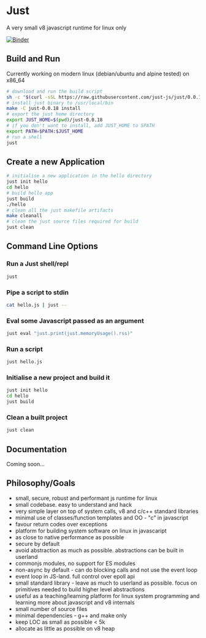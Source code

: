 # Just

A very small v8 javascript runtime for linux only

[![Binder](https://mybinder.org/badge_logo.svg)](https://mybinder.org/v2/gh/just-js/binder/HEAD)

## Build and Run

Currently working on modern linux (debian/ubuntu and alpine tested) on x86_64

```bash
# download and run the build script
sh -c "$(curl -sSL https://raw.githubusercontent.com/just-js/just/0.0.18/install.sh)"
# install just binary to /usr/local/bin
make -C just-0.0.18 install
# export the just home directory
export JUST_HOME=$(pwd)/just-0.0.18
# if you don't want to install, add JUST_HOME to SPATH
export PATH=$PATH:$JUST_HOME
# run a shell
just
```

## Create a new Application
```bash
# initialise a new application in the hello directory
just init hello
cd hello
# build hello app
just build
./hello
# clean all the just makefile artifacts
make cleanall
# clean the just source files required for build
just clean
```

## Command Line Options

### Run a Just shell/repl
```bash
just
```

### Pipe a script to stdin
```bash
cat hello.js | just --
```

### Eval some Javascript passed as an argument
```bash
just eval "just.print(just.memoryUsage().rss)"
```

### Run a script
```bash
just hello.js
```

### Initialise a new project and build it
```bash
just init hello
cd hello
just build
```

### Clean a built project
```bash
just clean
```

## Documentation

Coming soon...

## Philosophy/Goals
- small, secure, robust and performant js runtime for linux
- small codebase. easy to understand and hack
- very simple layer on top of system calls, v8 and c/c++ standard libraries
- minimal use of classes/function templates and OO - "c" in javascript
- favour return codes over exceptions
- platform for building system software on linux in javascaript
- as close to native performance as possible
- secure by default
- avoid abstraction as much as possible. abstractions can be built in userland
- commonjs modules, no support for ES modules
- non-async by default - can do blocking calls and not use the event loop
- event loop in JS-land. full control over epoll api
- small standard library - leave as much to userland as possible. focus on primitives needed to build higher level abstractions
- useful as a teaching/learning platform for linux system programming and learning more about javascript and v8 internals
- small number of source files
- minimal dependencies - g++ and make only
- keep LOC as small as possible < 5k
- allocate as little as possible on v8 heap
